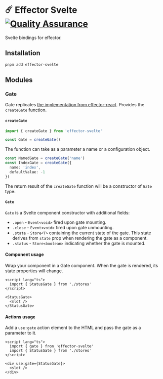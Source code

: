 # ☄️ Effector Svelte [![Quality Assurance](https://github.com/mishamyrt/effector-svelte/actions/workflows/qa.yaml/badge.svg)](https://github.com/mishamyrt/effector-svelte/actions/workflows/qa.yaml)

Svelte bindings for effector.

## Installation

```sh
pnpm add effector-svelte
```

## Modules

### Gate

Gate replicates [the implementation from effector-react](https://effector.dev/en/api/effector-react/gate/). Provides the `createGate` function.

#### `createGate`

```ts
import { createGate } from 'effector-svelte'

const Gate = createGate()
```

The function can take as a parameter a name or a configuration object.

```ts
const NamedGate = createGate('name')
const IndexGate = createGate({
  name: 'index',
  defaultValue: -1
})
```

The return result of the `createGate` function will be a constructor of `Gate` type.

#### `Gate`

`Gate` is a Svelte component constructor with additional fields:

- `.open` - `Event<void>` fired upon gate mounting.
- `.close` - `Event<void>` fired upon gate unmounting.
- `.state` - `Store<T>` containing the current state of the gate. This state derives from `state` prop when rendering the gate as a component.
- `.status` - `Store<boolean>` indicating whether the gate is mounted.

#### Component usage

Wrap your component in a Gate component. When the gate is rendered, its state properties will change.

```svelte
<script lang="ts">
  import { StatusGate } from './stores'
</script>

<StatusGate>
  <slot />
</StatusGate>
```

#### Actions usage

Add a `use:gate` action element to the HTML and pass the gate as a parameter to it.

```svelte
<script lang="ts">
  import { gate } from 'effector-svelte'
  import { StatusGate } from './stores'
</script>

<div use:gate={StatusGate}>
  <slot />
</div>
```